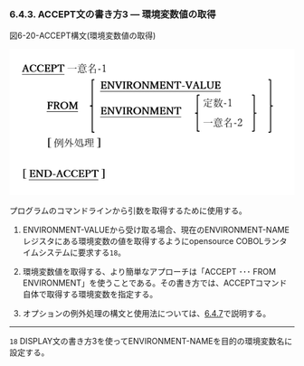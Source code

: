 ### 6.4.3. ACCEPT文の書き方3 ― 環境変数値の取得

図6-20-ACCEPT構文(環境変数値の取得)

![alt text](Image/6-20.png)

プログラムのコマンドラインから引数を取得するために使用する。

1. ENVIRONMENT-VALUEから受け取る場合、現在のENVIRONMENT-NAMEレジスタにある環境変数の値を取得するようにopensource COBOLランタイムシステムに要求する`18`。

2. 環境変数値を取得する、より簡単なアプローチは「ACCEPT ･･･ FROM ENVIRONMENT」を使うことである。その書き方では、ACCEPTコマンド自体で取得する環境変数を指定する。

3. オプションの例外処理の構文と使用法については、[6.4.7](6-4-7.md)で説明する。

---
`18` DISPLAY文の書き方3を使ってENVIRONMENT-NAMEを目的の環境変数名に設定する。
